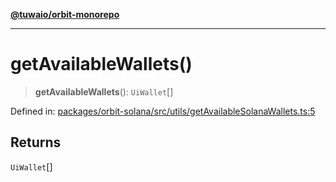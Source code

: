 [**@tuwaio/orbit-monorepo**](../../../README.md)

***

# getAvailableWallets()

> **getAvailableWallets**(): `UiWallet`[]

Defined in: [packages/orbit-solana/src/utils/getAvailableSolanaWallets.ts:5](https://github.com/TuwaIO/orbit/blob/0e690ed089c4cb231a3cc1cb79fa073c5b92650b/packages/orbit-solana/src/utils/getAvailableSolanaWallets.ts#L5)

## Returns

`UiWallet`[]
